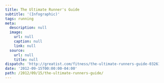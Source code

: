 ```yaml
---
title: The Ultimate Runner's Guide
subtitle: '(Infographic)'
tags: running
meta:
  description: null
  image:
    url: null
    caption: null
    link: null
  source:
    url: null
    title: null
dispatch: 'http://greatist.com/fitness/the-ultimate-runners-guide-032612/'
date: '2012-09-15T00:00:00-04:00'
path: /2012/09/15/the-ultimate-runners-guide/
---
```


